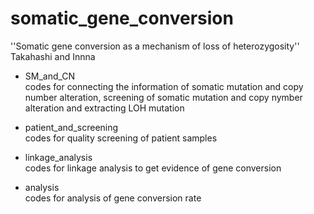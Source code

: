 # somatic_gene_conversion
''Somatic gene conversion as a mechanism of loss of heterozygosity''  
Takahashi and Innna

- SM_and_CN  
codes for connecting the information of somatic mutation and copy number alteration, screening of somatic mutation and copy nymber alteration and extracting LOH mutation

- patient_and_screening  
codes for quality screening of patient samples

- linkage_analysis  
codes for linkage analysis to get evidence of gene conversion

- analysis  
codes for analysis of gene conversion rate
